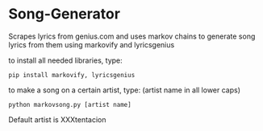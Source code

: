 # Song-Generator
Scrapes lyrics from genius.com and uses markov chains to generate song lyrics from them using markovify and lyricsgenius 

to install all needed libraries, type:
```
pip install markovify, lyricsgenius
```

to make a song on a certain artist, type: (artist name in all lower caps)
```
python markovsong.py [artist name]
```
Default artist is XXXtentacion 
